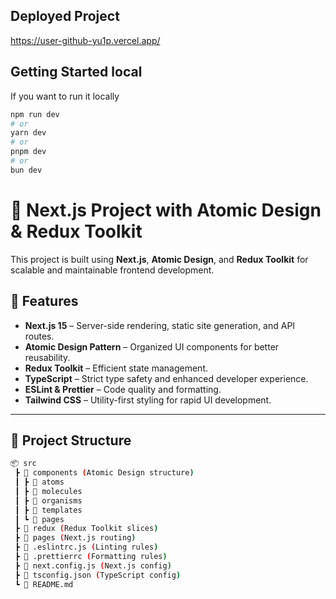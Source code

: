 ## Deployed Project
https://user-github-yu1p.vercel.app/ 

## Getting Started local

If you want to run it locally

```bash
npm run dev
# or
yarn dev
# or
pnpm dev
# or
bun dev
```
# 🚀 Next.js Project with Atomic Design & Redux Toolkit  

This project is built using **Next.js**, **Atomic Design**, and **Redux Toolkit** for scalable and maintainable frontend development.  

## 📌 Features  

- **Next.js 15** – Server-side rendering, static site generation, and API routes.  
- **Atomic Design Pattern** – Organized UI components for better reusability.  
- **Redux Toolkit** – Efficient state management.  
- **TypeScript** – Strict type safety and enhanced developer experience.  
- **ESLint & Prettier** – Code quality and formatting.  
- **Tailwind CSS** – Utility-first styling for rapid UI development.  

---

## 📁 Project Structure  

```bash
📦 src  
 ┣ 📂 components (Atomic Design structure)  
 ┃ ┣ 📂 atoms  
 ┃ ┣ 📂 molecules  
 ┃ ┣ 📂 organisms  
 ┃ ┣ 📂 templates  
 ┃ ┗ 📂 pages  
 ┣ 📂 redux (Redux Toolkit slices)  
 ┣ 📂 pages (Next.js routing) 
 ┣ 📜 .eslintrc.js (Linting rules)  
 ┣ 📜 .prettierrc (Formatting rules)  
 ┣ 📜 next.config.js (Next.js config)  
 ┣ 📜 tsconfig.json (TypeScript config)  
 ┗ 📜 README.md  
